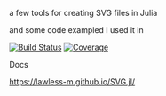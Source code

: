 a few tools for creating SVG files in Julia

and some code exampled I used it in



[![Build Status](https://github.com/lawless-m/SVG.jl/actions/workflows/CI.yml/badge.svg?branch=master)](https://github.com/lawless-m/SVG.jl/actions/workflows/CI.yml?query=branch%3Amaster)
[![Coverage](https://codecov.io/gh/lawless-m/SVG.jl/branch/master/graph/badge.svg)](https://codecov.io/gh/lawless-m/SVG.jl)

Docs

https://lawless-m.github.io/SVG.jl/

